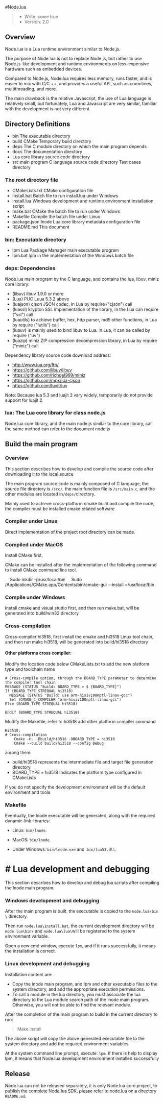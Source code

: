 #Node.lua

> - Write: come true
> - Version: 2.0

## Overview

Node.lua is a Lua runtime environment similar to Node.js.

The purpose of Node.lua is not to replace Node.js, but rather to use Node.js-like development and runtime environments on less-expensive hardware such as embedded devices.

Compared to Node.js, Node.lua requires less memory, runs faster, and is easier to mix with C/C ++, and provides a useful API, such as coroutines, multithreading, and more.

The main drawback is the relative Javascript, the use of Lua language is relatively small, but fortunately, Lua and Javascript are very similar, familiar with the development is not very different.

## Directory Definitions

- bin The executable directory
- build CMake Temporary build directory
- deps The C module directory on which the main program depends
- docs The documentation directory
- Lua core library source code directory
- src main program C language source code directory
Test cases directory

### The root directory file

- CMakeLists.txt CMake configuration file
- install.bat Batch file to run install.lua under Windows
- install.lua Windows development and runtime environment installation script
- make.bat CMake the batch file to run under Windows
- Makefile Compile the batch file under Linux
- package.json lnode Lua core library metadata configuration file
- README.md This document

### bin: Executable directory

- lpm Lua Package Manager main executable program
- lpm.bat lpm in the implementation of the Windows batch file

### deps: Dependencies

Node.lua main program by the C language, and contains the lua, libuv, miniz core library:

- (libuv) libuv 1.9.0 or more
- (Lua) PUC Luua 5.3.2 above
- (luajson) cjson JSON codec, in Lua by require ("cjson") call
- (luassl) krypton SSL implementation of the library, in the Lua can require ("ssl") call
- (luautils) to achieve buffer, hex, http parser, md5 other functions, in Lua by require ("lutils") call
- (luauv) is mainly used to bind libuv to Lua. In Lua, it can be called by require ("uv")
- (luazip) miniz ZIP compression decompression library, in Lua by require ("miniz") call

Dependency library source code download address:

- http://www.lua.org/ftp/
- https://github.com/libuv/libuv
- https://github.com/richgel999/miniz
- https://github.com/mpx/lua-cjson
- https://github.com/luvit/luv

Note: Because lua 5.3 and luajit 2 vary widely, temporarily do not provide support for luajit 2.

### lua: The Lua core library for class node.js

Node.lua core library, and the main node.js similar to the core library, call the same method can refer to the document node.js

## Build the main program

### Overview

This section describes how to develop and compile the source code after downloading it to the local source

The main program source code is mainly composed of C language, the source file directory is `/src/`, the main function file is `/src/main.c`, and the other modules are located in`/deps/`directory.

Mainly used to achieve cross-platform cmake build and compile the code, the compiler must be installed cmake related software

### Compiler under Linux

Direct implementation of the project root directory can be made.

### Compiled under MacOS

Install CMake first.

CMake can be installed after the implementation of the following command to install CMake command line tool.

    Sudo mkdir -p/usr/local/bin
    Sudo /Applications/CMake.app/Contents/bin/cmake-gui --install =/usr/local/bin

### Compile under Windows

Install cmake and visual studio first, and then run make.bat, will be generated into build/win32 directory

### Cross-compilation

Cross-compiler hi3518, first install the cmake and hi3518 Linux tool chain, and then run make hi3518, will be generated into build/hi3518 directory

#### Other platforms cross compiler:

Modify the location code below CMakeLists.txt to add the new platform type and toolchain name

```
# Cross-compile option, through the BOARD_TYPE parameter to determine the compiler tool chain
MESSAGE (STATUS "Build: BOARD_TYPE = $ {BOARD_TYPE}")
If (BOARD_TYPE STREQUAL hi3518)
  MESSAGE (STATUS "Build: use arm-hisiv100nptl-linux-gcc")
  Set (CMAKE_C_COMPILER "arm-hisiv100nptl-linux-gcc")
Else (BOARD_TYPE STREQUAL hi3518)

Endif (BOARD_TYPE STREQUAL hi3518)
```

Modify the Makefile, refer to hi3518 add other platform compiler command

```Sh
Hi3518:
# Cross-compilation
    Cmake -H. -Bbuild/hi3518 -DBOARD_TYPE = hi3518
    Cmake --build build/hi3518 --config Debug
```

among them

- build/hi3518 represents the intermediate file and target file generation directory
- BOARD_TYPE = hi3518 Indicates the platform type configured in CMakeLists

If you do not specify the development environment will be the default environment and tools

### Makefile

Eventually, the lnode executable will be generated, along with the required dynamic-link libraries:

- Linux: `bin/lnode`.

- MacOS: `bin/lnode`.

- Under Windows: `bin/lnode.exe` and` bin/lua53.dll`.

# # Lua development and debugging

This section describes how to develop and debug lua scripts after compiling the lnode main program.

### Windows development and debugging

After the main program is built, the executable is copied to the `node.lua\bin \` directory.

Then run `node.lua\install.bat`, the current development directory will be ` node.lua\bin\` and `node.lua\lua\`will be registered to the system environment variable.

Open a new cmd window, execute `lpm`, and if it runs successfully, it means the installation is correct.

### Linux development and debugging

Installation content are:

- Copy the lnode main program, and lpm and other executable files to the system directory, and add the appropriate execution permissions.
- To call a module in the lua directory, you must associate the lua directory to the Lua module search path of the lnode main program. Otherwise, you will not be able to find the relevant module.

After the completion of the main program to build in the current directory to run:

> Make install

The above script will copy the above generated executable file to the system directory and add the required environment variables

At the system command line prompt, execute: `lpm`, if there is help to display lpm, it means that Node.lua development environment installed successfully

## Release

Node.lua can not be released separately, it is only Node.lua core project, to publish the complete Node.lua SDK, please refer to node.lua on a directory `README.md`.